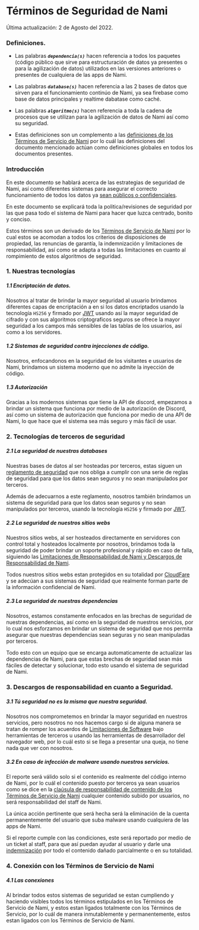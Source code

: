 # Términos de Seguridad de Nami

Última actualización: 2 de Agosto del 2022.

### Definiciones.

- Las palabras ***`dependencia(s)`*** hacen referencia a todos los paquetes (código público que sirve para estructuración de datos ya presentes o para la agilización de datos) utilizados en las versiones anteriores o presentes de cualquiera de las apps de Nami.

- Las palabras ***`database(s)`*** hacen referencia a las 2 bases de datos que sirven para el funcionamiento continúo de Nami, ya sea firebase como base de datos principales y realtime dabatase como caché.

- Las palabras ***`algoritmo(s)`*** hacen referencia a toda la cadena de procesos que se utilizan para la agilización de datos de Nami así como su seguridad.

- Estas definiciones son un complemento a las [definiciones de los Términos de Servicio de Nami](https://github.com/Kisu-s-fluff-workgroup/TermsAndConditions/blob/V0/terms/service%20terms.md#definiciones) por lo cuál las definiciones del documento mencionado actúan como definiciones globales en todos los documentos presentes.

### Introducción
En este documento se hablará acerca de las estrategias de seguridad de Nami, así como diferentes sistemas para asegurar el correcto funcionamiento de todos los datos ya [sean públicos o confidenciales](https://github.com/Kisu-s-fluff-workgroup/TermsAndConditions/blob/V0/terms/service%20terms.md#52-entendiendo-que-son-los-datos-privados).

En este documento se explicará toda la politica/revisiones de seguridad por las que pasa todo el sistema de Nami para hacer que luzca centrado, bonito y conciso.

Estos términos son un derivado de los [Términos de Servicio de Nami](https://github.com/Kisu-s-fluff-workgroup/TermsAndConditions/blob/V0/terms/service%20terms.md) por lo cual estos se acomodan a todos los criterios de disposiciones de propiedad, las renuncias de garantía, la indemnización y limitaciones de responsabilidad, así como se adapta a todas las limitaciones en cuanto al rompimiento de estos algoritmos de seguridad.

### 1. Nuestras tecnologías
##### 1.1 Encriptación de datos.
Nosotros al tratar de brindar la mayor seguridad al usuario brindamos diferentes capas de encriptación a en si los datos encriptados usando la tecnología `HS256` y firmado por [JWT](https://datatracker.ietf.org/doc/html/rfc7519) usando así la mayor seguridad de cifrado y con sus algoritmos criptograficos seguros se ofrece la mayor seguridad a los campos más sensibles de las tablas de los usuarios, así como a los servidores.

##### 1.2 Sistemas de seguridad contra injecciones de código.
Nosotros, enfocandonos en la seguridad de los visitantes e usuarios de Nami, brindamos un sistema moderno que no admite la inyección de código.

##### 1.3 Autorización
Gracias a los modernos sistemas que tiene la API de discord, empezamos a brindar un sistema que funciona por medio de la autorización de Discord, así como un sistema de autorización que funciona por medio de una API de Nami, lo que hace que el sistema sea más seguro y más fácil de usar.


### 2. Tecnologías de terceros de seguridad
##### 2.1 La seguridad de nuestras *databases*
Nuestras bases de datos al ser hosteadas por terceros, estas siguen un [reglamento de seguridad](https://firebase.google.com/support/privacy) que nos obliga a cumplir con una serie de reglas de seguridad para que los datos sean seguros y no sean manipulados por terceros.

Además de adecuarnos a este reglamento, nosotros también brindamos un sistema de seguridad para que los datos sean seguros y no sean manipulados por terceros, usando la tecnología `HS256` y firmado por [JWT](https://datatracker.ietf.org/doc/html/rfc7519).

##### 2.2 La seguridad de nuestros *sitios webs*
Nuestros sitios webs, al ser hosteados directamente en servidores con control total y hosteados localmente por nosotros, brindamos toda la seguridad de poder brindar un soporte profesional y rápido en caso de falla, siguiendo las [Limitaciones de Responsabilidad de Nami y Descargos de Responsabilidad de Nami](https://github.com/Kisu-s-fluff-workgroup/TermsAndConditions/blob/V0/terms/service%20terms.md#8-limitaciones-de-responsabilidad).

Todos nuestros sitios webs estan protegidos en su totalidad por [CloudFare](https://www.cloudflare.com) y se adecúan a sus sistemas de seguridad que realmente forman parte de la información confidencial de Nami.

##### 2.3 La seguridad de nuestras *dependencias*
Nosotros, estamos constamente enfocados en las brechas de seguridad de nuestras dependencias, así como en la seguridad de nuestros servicios, por lo cual nos esforzamos en brindar un sistema de seguridad que nos permita asegurar que nuestras dependencias sean seguras y no sean manipuladas por terceros.

Todo esto con un equipo que se encarga automaticamente de actualizar las dependencias de Nami, para que estas brechas de seguridad sean más fáciles de detectar y solucionar, todo esto usando el sistema de seguridad de Nami.
### 3. Descargos de responsabilidad en cuanto a Seguridad.
##### 3.1 Tú seguridad no es la misma que nuestra seguridad.
Nosotros nos comprometemos en brindar la mayor seguridad en nuestros servicios, pero nosotros no nos hacemos cargo si de alguna manera se tratan de romper los acuerdos de [Limitaciones de Software](https://github.com/Kisu-s-fluff-workgroup/TermsAndConditions/blob/V0/terms/service%20terms.md#31-restricciones-de-software) bajo herramientas de terceros u usando las herramientas de desarrollador del navegador web, por lo cuál esto si se llega a presentar una queja, no tiene nada que ver con nosotros.


##### 3.2 En caso de infección de malware usando nuestros servicios.
El reporte será válido solo si el contenido es realmente del código interno de Nami, por lo cuál el contenido puesto por terceros ya sean usuarios como se dice en la [claúsula de responsabilidad de contenido de los Términos de Servicio de Nami](https://github.com/Kisu-s-fluff-workgroup/TermsAndConditions/blob/V0/terms/service%20terms.md#el-contenido) cualquier contenido subido por usuarios, no será responsabilidad del staff de Nami.

La única acción pertinente que será hecha será la eliminación de la cuenta permanentemente del usuario que suba malware usando cualquiera de las apps de Nami.

Si el reporte cumple con las condiciones, este será reportado por medio de un ticket al staff, para que así puedan ayudar al usuario y darle una [indemnización](hhttps://github.com/Kisu-s-fluff-workgroup/TerminosYCondicionesNami/blob/V0/terms/service%20terms.md#indemnización) por todo el contenido dañado parcialmente o en su totalidad.

### 4. Conexión con los Términos de Servicio de Nami
##### 4.1 Las conexiones
Al brindar todos estos sistemas de seguridad se estan cumpliendo y haciendo visibles todos los términos estipulados en los Términos de Servicio de Nami, y estos estan ligados totalmente con los Términos de Servicio, por lo cuál de manera inmutablemente y permanentemente, estos estan ligados con los Términos de Servicio de Nami.



